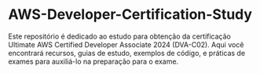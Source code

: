 # AWS-Developer-Certification-Study
Este repositório é dedicado ao estudo para obtenção da certificação Ultimate AWS Certified Developer Associate 2024 (DVA-C02). Aqui você encontrará recursos, guias de estudo, exemplos de código, e práticas de exames para auxiliá-lo na preparação para o exame.
